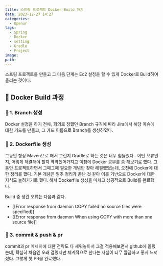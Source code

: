 ```yaml
---
title: 스프링 프로젝트 Docker Build 하기
date: 2023-12-27 14:27
categories:
  - Openur
tags:
  - Spring
  - Docker
  - setting
  - Gradle
  - Project
image: 
path:
---
```

스프링 프로젝트를 만들고 그 다음 단계는 Ec2 설정을 할 수 있게 Docker로 Build하여 올리는 것이다.

## 🌈 Docker Build 과정
### 📌 1. Branch 생성
Docker 설정을 하기 전에, 회의로 정했던 Branch 규칙에 따라 Jira에서 해당 이슈에 대한 카드를 만들고, 그 카드 이름으로 Branch를 생성하였다.

### 📌 2. Dockerfile 생성
그동안 항상 Maven으로 해서 그런지 Gradle로 하는 것은 너무 힘들었다.. 어떤 오류인지, 어떻게 해결해야 할지 막막했어가지고 이참에 Docker 공부를 좀 해보기로 했다. 그동안 프로젝트하면서 그때그때 필요한 개념만 찾아 해결했었는데, 오전에 Docker에 대한 정리를 했다. 기본 개념은 얼추 정리가 끝난 것 같아 이를 기반으로 Docker에 대한 지식도 늘려가기로 했다. 해서 Dockerfile 생성을 마치고 성공적으로 Build를 완료했다. 

Build 중 생긴 오류는 다음과 같다.
+ [[Error response from daemon COPY failed no source files were specified]]
+ [[Error response from daemon When using COPY with more than one source file]]

### 📌 3. commit & push & pr
commit과 pr 메세지에 대한 전략도 다 세워놓아서 그걸 적용해보면서 github에 올렸는데, 확실히 처음엔 오래 걸렸지만 체계적으로 한다는 사실이 너무 깔끔하고 좋게 느껴졌다. 그렇게 첫 PR을 완료했다.
